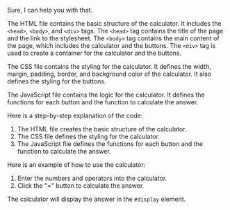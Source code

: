 Sure, I can help you with that.

The HTML file contains the basic structure of the calculator. It includes the `<head>`, `<body>`, and `<div>` tags. The `<head>` tag contains the title of the page and the link to the stylesheet. The `<body>` tag contains the main content of the page, which includes the calculator and the buttons. The `<div>` tag is used to create a container for the calculator and the buttons.

The CSS file contains the styling for the calculator. It defines the width, margin, padding, border, and background color of the calculator. It also defines the styling for the buttons.

The JavaScript file contains the logic for the calculator. It defines the functions for each button and the function to calculate the answer.

Here is a step-by-step explanation of the code:

1. The HTML file creates the basic structure of the calculator.
2. The CSS file defines the styling for the calculator.
3. The JavaScript file defines the functions for each button and the function to calculate the answer.

Here is an example of how to use the calculator:

1. Enter the numbers and operators into the calculator.
2. Click the "=" button to calculate the answer.

The calculator will display the answer in the `#display` element.